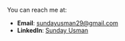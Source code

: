 You can reach me at:

- **Email**: [sundayusman29@gmail.com](mailto:sundayusman29@gmail.com)
- **LinkedIn**: [Sunday Usman](https://www.linkedin.com/in/sunday-usman-23239615b/)
